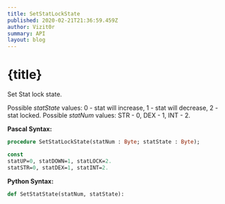 ```yaml
---
title: SetStatLockState
published: 2020-02-21T21:36:59.459Z
author: Vizit0r
summary: API
layout: blog
---
```


# {title}

Set Stat lock state. 

Possible *statState* values: 0 - stat will increase, 1 - stat will decrease, 2 - stat locked.
Possible *statNum* values: STR - 0, DEX - 1, INT - 2.

**Pascal Syntax:**

```pascal
procedure SetStatLockState(statNum : Byte; statState : Byte);

const 
statUP=0, statDOWN=1, statLOCK=2.
statSTR=0, statDEX=1, statINT=2.
```	

**Python Syntax:**
```python
def SetStatState(statNum, statState):
```